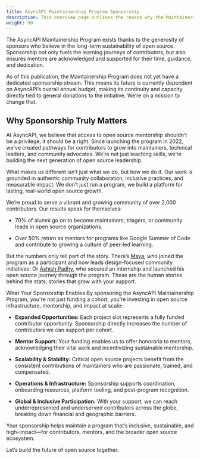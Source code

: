 ```yaml
---
title: AsyncAPI Maintainership Program Sponsorship
description: This overview page outlines the reason why the Maintainership Program needs sponsorship
weight: 90
---
```



The AsyncAPI Maintainership Program exists thanks to the generosity of sponsors who believe in the long-term sustainability of open source. Sponsorship not only fuels the learning journeys of contributors, but also ensures mentors are acknowledged and supported for their time, guidance, and dedication.

As of this publication, the Maintainership Program does not yet have a dedicated sponsorship stream. This means its future is currently dependent on AsyncAPI’s overall annual budget, making its continuity and capacity directly tied to general donations to the initiative. We’re on a mission to change that.

## Why Sponsorship Truly Matters

At AsyncAPI, we believe that access to open source mentorship shouldn’t be a privilege, it should be a right. Since launching the program in 2022, we've created pathways for contributors to grow into maintainers, technical leaders, and community advocates. We’re not just teaching skills, we’re building the next generation of open source leadership.

What makes us different isn’t just what we do, but how we do it. Our work is grounded in authentic community collaboration, inclusive practices, and measurable impact. We don’t just run a program, we build a platform for lasting, real-world open source growth.

We’re proud to serve a vibrant and growing community of over 2,000 contributors. Our results speak for themselves:

 - 70% of alumni go on to become maintainers, triagers, or community leads in open source organizations.

 - Over 50% return as mentors for programs like Google Summer of Code and contribute to growing a culture of peer-led learning.

But the numbers only tell part of the story. There’s [Maya](https://www.linkedin.com/in/aishatmuibudeen/), who joined the program as a participant and now leads design-focused community initiatives. Or [Ashish Padhy](https://www.linkedin.com/in/ashish-padhy3023/), who secured an internship and launched his open source journey through the program. These are the human stories behind the stats, stories that grow with your support.

What Your Sponsorship Enables
By sponsoring the AsyncAPI Maintainership Program, you're not just funding a cohort, you’re investing in open source infrastructure, mentorship, and impact at scale:

 - **Expanded Opportunities:** Each project slot represents a fully funded contributor opportunity. Sponsorship directly increases the number of contributors we can support per cohort.

 - **Mentor Support:** Your funding enables us to offer honoraria to mentors, acknowledging their vital work and incentivizing sustainable mentorship.

 - **Scalability & Stability:** Critical open source projects benefit from the consistent contributions of maintainers who are passionate, trained, and compensated.

 - **Operations & Infrastructure:** Sponsorship supports coordination, onboarding resources, platform tooling, and post-program recognition.

 - **Global & Inclusive Participation:** With your support, we can reach underrepresented and underserved contributors across the globe, breaking down financial and geographic barriers.

Your sponsorship helps maintain a program that’s inclusive, sustainable, and high-impact—for contributors, mentors, and the broader open source ecosystem.

Let’s build the future of open source together.